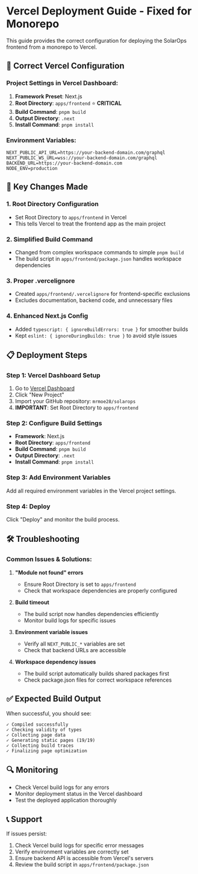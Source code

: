 # Vercel Deployment Guide - Fixed for Monorepo

This guide provides the correct configuration for deploying the SolarOps frontend from a monorepo to Vercel.

## 🚀 Correct Vercel Configuration

### **Project Settings in Vercel Dashboard:**

1. **Framework Preset**: Next.js
2. **Root Directory**: `apps/frontend` ⭐ **CRITICAL**
3. **Build Command**: `pnpm build`
4. **Output Directory**: `.next`
5. **Install Command**: `pnpm install`

### **Environment Variables:**
```
NEXT_PUBLIC_API_URL=https://your-backend-domain.com/graphql
NEXT_PUBLIC_WS_URL=wss://your-backend-domain.com/graphql
BACKEND_URL=https://your-backend-domain.com
NODE_ENV=production
```

## 🔧 Key Changes Made

### **1. Root Directory Configuration**
- Set Root Directory to `apps/frontend` in Vercel
- This tells Vercel to treat the frontend app as the main project

### **2. Simplified Build Command**
- Changed from complex workspace commands to simple `pnpm build`
- The build script in `apps/frontend/package.json` handles workspace dependencies

### **3. Proper .vercelignore**
- Created `apps/frontend/.vercelignore` for frontend-specific exclusions
- Excludes documentation, backend code, and unnecessary files

### **4. Enhanced Next.js Config**
- Added `typescript: { ignoreBuildErrors: true }` for smoother builds
- Kept `eslint: { ignoreDuringBuilds: true }` to avoid style issues

## 📋 Deployment Steps

### **Step 1: Vercel Dashboard Setup**
1. Go to [Vercel Dashboard](https://vercel.com/dashboard)
2. Click "New Project"
3. Import your GitHub repository: `mrmoe28/solarops`
4. **IMPORTANT**: Set Root Directory to `apps/frontend`

### **Step 2: Configure Build Settings**
- **Framework**: Next.js
- **Root Directory**: `apps/frontend`
- **Build Command**: `pnpm build`
- **Output Directory**: `.next`
- **Install Command**: `pnpm install`

### **Step 3: Add Environment Variables**
Add all required environment variables in the Vercel project settings.

### **Step 4: Deploy**
Click "Deploy" and monitor the build process.

## 🛠️ Troubleshooting

### **Common Issues & Solutions:**

1. **"Module not found" errors**
   - Ensure Root Directory is set to `apps/frontend`
   - Check that workspace dependencies are properly configured

2. **Build timeout**
   - The build script now handles dependencies efficiently
   - Monitor build logs for specific issues

3. **Environment variable issues**
   - Verify all `NEXT_PUBLIC_*` variables are set
   - Check that backend URLs are accessible

4. **Workspace dependency issues**
   - The build script automatically builds shared packages first
   - Check package.json files for correct workspace references

## ✅ Expected Build Output

When successful, you should see:
```
✓ Compiled successfully
✓ Checking validity of types
✓ Collecting page data
✓ Generating static pages (19/19)
✓ Collecting build traces
✓ Finalizing page optimization
```

## 🔍 Monitoring

- Check Vercel build logs for any errors
- Monitor deployment status in the Vercel dashboard
- Test the deployed application thoroughly

## 📞 Support

If issues persist:
1. Check Vercel build logs for specific error messages
2. Verify environment variables are correctly set
3. Ensure backend API is accessible from Vercel's servers
4. Review the build script in `apps/frontend/package.json` 